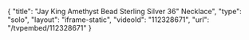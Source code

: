 {
    "title": "Jay King Amethyst Bead Sterling Silver 36\" Necklace",
    "type": "solo",
    "layout": "iframe-static",
    "videoId": "112328671",
    "url": "\/tvpembed\/112328671"
}